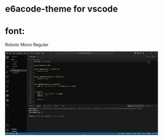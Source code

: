 # e6acode-theme for vscode
# font:
Roboto Mono Regular

![vscode](/img/photo_2024-11-08_11-23-13.jpg)

